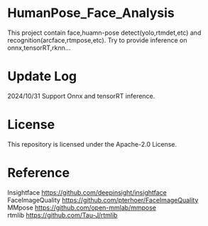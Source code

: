 # HumanPose_Face_Analysis
This project contain face,huamn-pose detect(yolo,rtmdet,etc) and recognition(arcface,rtmpose,etc). 
Try to provide inference on onnx,tensorRT,rknn...
# Update Log
2024/10/31  Support Onnx and tensorRT inference.
# License
This repository is licensed under the Apache-2.0 License.
# Reference
Insightface https://github.com/deepinsight/insightface  
FaceImageQuality https://github.com/pterhoer/FaceImageQuality  
MMpose https://github.com/open-mmlab/mmpose  
rtmlib https://github.com/Tau-J/rtmlib  
